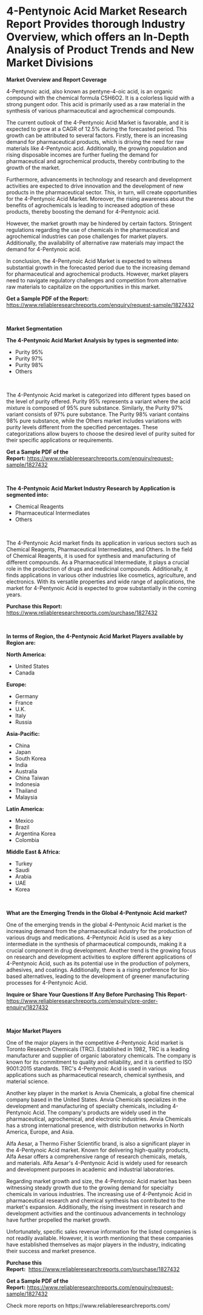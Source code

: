 <p><h1>4-Pentynoic Acid Market Research Report Provides thorough Industry Overview, which offers an In-Depth Analysis of Product Trends and New Market Divisions</h1></p><p><strong>Market Overview and Report Coverage</strong></p>
<p><p>4-Pentynoic acid, also known as pentyne-4-oic acid, is an organic compound with the chemical formula C5H6O2. It is a colorless liquid with a strong pungent odor. This acid is primarily used as a raw material in the synthesis of various pharmaceutical and agrochemical compounds.</p><p>The current outlook of the 4-Pentynoic Acid Market is favorable, and it is expected to grow at a CAGR of 12.5% during the forecasted period. This growth can be attributed to several factors. Firstly, there is an increasing demand for pharmaceutical products, which is driving the need for raw materials like 4-Pentynoic acid. Additionally, the growing population and rising disposable incomes are further fueling the demand for pharmaceutical and agrochemical products, thereby contributing to the growth of the market.</p><p>Furthermore, advancements in technology and research and development activities are expected to drive innovation and the development of new products in the pharmaceutical sector. This, in turn, will create opportunities for the 4-Pentynoic Acid Market. Moreover, the rising awareness about the benefits of agrochemicals is leading to increased adoption of these products, thereby boosting the demand for 4-Pentynoic acid.</p><p>However, the market growth may be hindered by certain factors. Stringent regulations regarding the use of chemicals in the pharmaceutical and agrochemical industries can pose challenges for market players. Additionally, the availability of alternative raw materials may impact the demand for 4-Pentynoic acid.</p><p>In conclusion, the 4-Pentynoic Acid Market is expected to witness substantial growth in the forecasted period due to the increasing demand for pharmaceutical and agrochemical products. However, market players need to navigate regulatory challenges and competition from alternative raw materials to capitalize on the opportunities in this market.</p></p>
<p><strong>Get a Sample PDF of the Report:</strong> <a href="https://www.reliableresearchreports.com/enquiry/request-sample/1827432">https://www.reliableresearchreports.com/enquiry/request-sample/1827432</a></p>
<p>&nbsp;</p>
<p><strong>Market Segmentation</strong></p>
<p><strong>The 4-Pentynoic Acid Market Analysis by types is segmented into:</strong></p>
<p><ul><li>Purity 95%</li><li>Purity 97%</li><li>Purity 98%</li><li>Others</li></ul></p>
<p>&nbsp;</p>
<p><p>The 4-Pentynoic Acid market is categorized into different types based on the level of purity offered. Purity 95% represents a variant where the acid mixture is composed of 95% pure substance. Similarly, the Purity 97% variant consists of 97% pure substance. The Purity 98% variant contains 98% pure substance, while the Others market includes variations with purity levels different from the specified percentages. These categorizations allow buyers to choose the desired level of purity suited for their specific applications or requirements.</p></p>
<p><strong>Get a Sample PDF of the Report:</strong>&nbsp;<a href="https://www.reliableresearchreports.com/enquiry/request-sample/1827432">https://www.reliableresearchreports.com/enquiry/request-sample/1827432</a></p>
<p>&nbsp;</p>
<p><strong>The 4-Pentynoic Acid Market Industry Research by Application is segmented into:</strong></p>
<p><ul><li>Chemical Reagents</li><li>Pharmaceutical Intermediates</li><li>Others</li></ul></p>
<p>&nbsp;</p>
<p><p>The 4-Pentynoic Acid market finds its application in various sectors such as Chemical Reagents, Pharmaceutical Intermediates, and Others. In the field of Chemical Reagents, it is used for synthesis and manufacturing of different compounds. As a Pharmaceutical Intermediate, it plays a crucial role in the production of drugs and medicinal compounds. Additionally, it finds applications in various other industries like cosmetics, agriculture, and electronics. With its versatile properties and wide range of applications, the market for 4-Pentynoic Acid is expected to grow substantially in the coming years.</p></p>
<p><strong>Purchase this Report:</strong>&nbsp; <a href="https://www.reliableresearchreports.com/purchase/1827432">https://www.reliableresearchreports.com/purchase/1827432</a></p>
<p>&nbsp;</p>
<p><strong>In terms of Region, the 4-Pentynoic Acid Market Players available by Region are:</strong></p>
<p>
    <p> <strong> North America: </strong>
        <ul>
            <li>United States</li>
            <li>Canada</li>
        </ul>
        </p> 
    <p> <strong> Europe: </strong>
        <ul>
            <li>Germany</li>
            <li>France</li>
            <li>U.K.</li>
            <li>Italy</li>
            <li>Russia</li>
        </ul>
        </p> 
    <p> <strong> Asia-Pacific: </strong>
        <ul>
            <li>China</li>
            <li>Japan</li>
            <li>South Korea</li>
            <li>India</li>
            <li>Australia</li>
            <li>China Taiwan</li>
            <li>Indonesia</li>
            <li>Thailand</li>
            <li>Malaysia</li>
        </ul>
        </p> 
    <p> <strong> Latin America: </strong>
        <ul>
            <li>Mexico</li>
            <li>Brazil</li>
            <li>Argentina Korea</li>
            <li>Colombia</li>
        </ul>
        </p> 
    <p> <strong> Middle East & Africa: </strong>
        <ul>
            <li>Turkey</li>
            <li>Saudi</li>
            <li>Arabia</li>
            <li>UAE</li>
            <li>Korea</li>
        </ul>
    </p>
    </p>
<p>&nbsp;</p>
<p><strong>What are the Emerging Trends in the Global 4-Pentynoic Acid market?</strong></p>
<p><p>One of the emerging trends in the global 4-Pentynoic Acid market is the increasing demand from the pharmaceutical industry for the production of various drugs and medications. 4-Pentynoic Acid is used as a key intermediate in the synthesis of pharmaceutical compounds, making it a crucial component in drug development. Another trend is the growing focus on research and development activities to explore different applications of 4-Pentynoic Acid, such as its potential use in the production of polymers, adhesives, and coatings. Additionally, there is a rising preference for bio-based alternatives, leading to the development of greener manufacturing processes for 4-Pentynoic Acid.</p></p>
<p><strong>Inquire or Share Your Questions If Any Before Purchasing This Report</strong>- <a href="https://www.reliableresearchreports.com/enquiry/pre-order-enquiry/1827432">https://www.reliableresearchreports.com/enquiry/pre-order-enquiry/1827432</a></p>
<p>&nbsp;</p>
<p><strong>Major Market Players</strong></p>
<p><p>One of the major players in the competitive 4-Pentynoic Acid market is Toronto Research Chemicals (TRC). Established in 1982, TRC is a leading manufacturer and supplier of organic laboratory chemicals. The company is known for its commitment to quality and reliability, and it is certified to ISO 9001:2015 standards. TRC's 4-Pentynoic Acid is used in various applications such as pharmaceutical research, chemical synthesis, and material science.</p><p>Another key player in the market is Anvia Chemicals, a global fine chemical company based in the United States. Anvia Chemicals specializes in the development and manufacturing of specialty chemicals, including 4-Pentynoic Acid. The company's products are widely used in the pharmaceutical, agrochemical, and electronic industries. Anvia Chemicals has a strong international presence, with distribution networks in North America, Europe, and Asia.</p><p>Alfa Aesar, a Thermo Fisher Scientific brand, is also a significant player in the 4-Pentynoic Acid market. Known for delivering high-quality products, Alfa Aesar offers a comprehensive range of research chemicals, metals, and materials. Alfa Aesar's 4-Pentynoic Acid is widely used for research and development purposes in academic and industrial laboratories.</p><p>Regarding market growth and size, the 4-Pentynoic Acid market has been witnessing steady growth due to the growing demand for specialty chemicals in various industries. The increasing use of 4-Pentynoic Acid in pharmaceutical research and chemical synthesis has contributed to the market's expansion. Additionally, the rising investment in research and development activities and the continuous advancements in technology have further propelled the market growth.</p><p>Unfortunately, specific sales revenue information for the listed companies is not readily available. However, it is worth mentioning that these companies have established themselves as major players in the industry, indicating their success and market presence.</p></p>
<p><strong>Purchase this Report:</strong>&nbsp;&nbsp;<a href="https://www.reliableresearchreports.com/purchase/1827432">https://www.reliableresearchreports.com/purchase/1827432</a></p>
<p></p>
<p><strong>Get a Sample PDF of the Report:</strong>&nbsp;<a href="https://www.reliableresearchreports.com/enquiry/request-sample/1827432">https://www.reliableresearchreports.com/enquiry/request-sample/1827432</a></p>
<p>Check more reports on https://www.reliableresearchreports.com/</p>